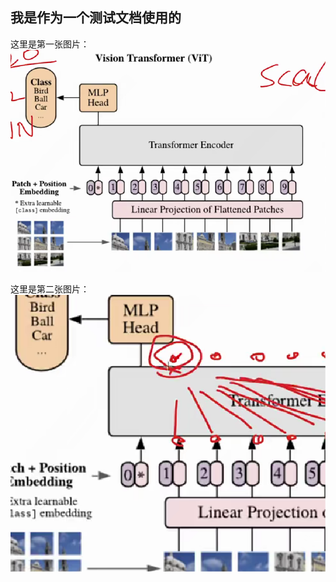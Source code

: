## 我是作为一个测试文档使用的

这里是第一张图片：
![./images](./images/image.png)

这里是第二张图片：
![./images](./images/image1.png)

